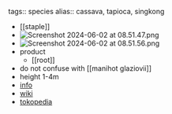 tags:: species
alias:: cassava, tapioca, singkong

- [[staple]]
- ![Screenshot 2024-06-02 at 08.51.47.png](https://peach-geographical-bat-397.mypinata.cloud/ipfs/QmXKSRAJo3N553gjb46EKxrS3buLdzK6PRU9VxhUvRJ6aM)
- ![Screenshot 2024-06-02 at 08.51.56.png](https://peach-geographical-bat-397.mypinata.cloud/ipfs/QmVQFBhfta7w6zW3HmCDWUvsywX318LDAna49jDJDo7Ni1)
- product
	- [[root]]
- do not confuse with [[manihot glaziovii]]
- height 1-4m
- [info](http://www.plantsofasia.com/index/manihot_esculenta/0-778)
- [wiki](https://en.wikipedia.org/wiki/Cassava)
- [tokopedia](https://www.tokopedia.com/plantskingdom/manihot-esculenta-bibit-singkong-variegata-singkong-varigata?extParam=ivf%3Dfalse%26src%3Dsearch)